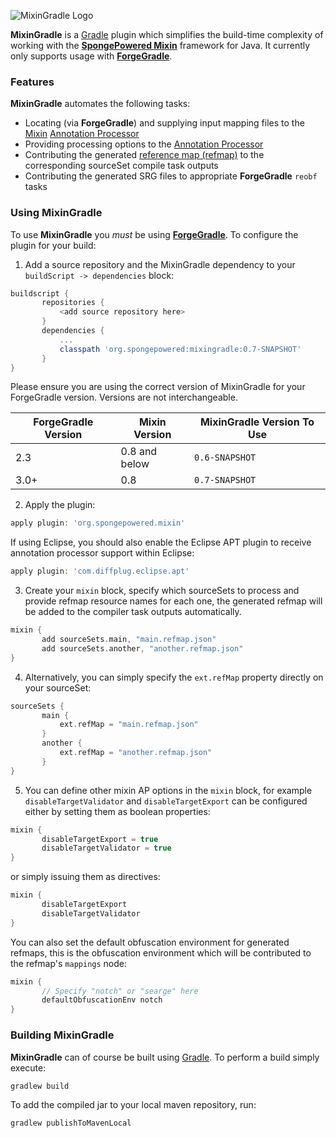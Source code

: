 ![MixinGradle Logo](docs/logo.png?raw=true)

**MixinGradle** is a [Gradle](http://gradle.org/) plugin which simplifies the build-time complexity of working with the **[SpongePowered Mixin](https://github.com/SpongePowered/Mixin)** framework for Java. It currently only supports usage with **[ForgeGradle](https://github.com/MinecraftForge/ForgeGradle)**.

### Features

**MixinGradle** automates the following tasks:

* Locating (via **ForgeGradle**) and supplying input mapping files to the [Mixin](https://github.com/SpongePowered/Mixin) [Annotation Processor](https://github.com/SpongePowered/Mixin/wiki/Using-the-Mixin-Annotation-Processor)
* Providing processing options to the [Annotation Processor](https://github.com/SpongePowered/Mixin/wiki/Using-the-Mixin-Annotation-Processor)
* Contributing the generated [reference map (refmap)](https://github.com/SpongePowered/Mixin/wiki/Introduction-to-Mixins---Obfuscation-and-Mixins#511-the-mixin-reference-map-refmap) to the corresponding sourceSet compile task outputs
* Contributing the generated SRG files to appropriate **ForgeGradle** `reobf` tasks

### Using MixinGradle

To use **MixinGradle** you *must* be using **[ForgeGradle](https://github.com/MinecraftForge/ForgeGradle)**. To configure the plugin for your build:

1. Add a source repository and the MixinGradle dependency to your `buildScript -> dependencies` block:

 ```groovy
buildscript {
        repositories {
            <add source repository here>
        }
        dependencies {
            ...
            classpath 'org.spongepowered:mixingradle:0.7-SNAPSHOT'
        }
}
 ```

Please ensure you are using the correct version of MixinGradle for your ForgeGradle version. Versions are not interchangeable. 

| ForgeGradle Version | Mixin Version   | MixinGradle Version To Use |
| ------------------- | --------------- | -------------------------- |
| 2.3                 | 0.8 and below   | `0.6-SNAPSHOT`             |
| 3.0+                | 0.8             | `0.7-SNAPSHOT`             |
 
2. Apply the plugin:
 
 ```groovy
 apply plugin: 'org.spongepowered.mixin'
 ```
 
If using Eclipse, you should also enable the Eclipse APT plugin to receive annotation processor support within Eclipse:  
  
 ```groovy
 apply plugin: 'com.diffplug.eclipse.apt'
 ```
  
3. Create your `mixin` block, specify which sourceSets to process and provide refmap resource names for each one, the generated refmap will be added to the compiler task outputs automatically.
 
 ```groovy
mixin {
        add sourceSets.main, "main.refmap.json"
        add sourceSets.another, "another.refmap.json"
}
 ```
  
4. Alternatively, you can simply specify the `ext.refMap` property directly on your sourceSet:
 
 ```groovy
sourceSets {
        main {
            ext.refMap = "main.refmap.json"
        }
        another {
            ext.refMap = "another.refmap.json"
        }
}
 ```
 
5. You can define other mixin AP options in the `mixin` block, for example `disableTargetValidator` and `disableTargetExport` can be configured either by setting them as boolean properties:
 
 ```groovy
 mixin {
        disableTargetExport = true
        disableTargetValidator = true
 }
 ```
 
 or simply issuing them as directives:
 
 ```groovy
 mixin {
        disableTargetExport
        disableTargetValidator
 }
 ```
 
 You can also set the default obfuscation environment for generated refmaps, this is the obfuscation environment which will be contributed to the refmap's `mappings` node:
 
 ```groovy
 mixin {
        // Specify "notch" or "searge" here
        defaultObfuscationEnv notch
 }
 ```
 
### Building MixinGradle
**MixinGradle** can of course be built using [Gradle](http://gradle.org/). To perform a build simply execute:

    gradlew build

To add the compiled jar to your local maven repository, run:

    gradlew publishToMavenLocal



